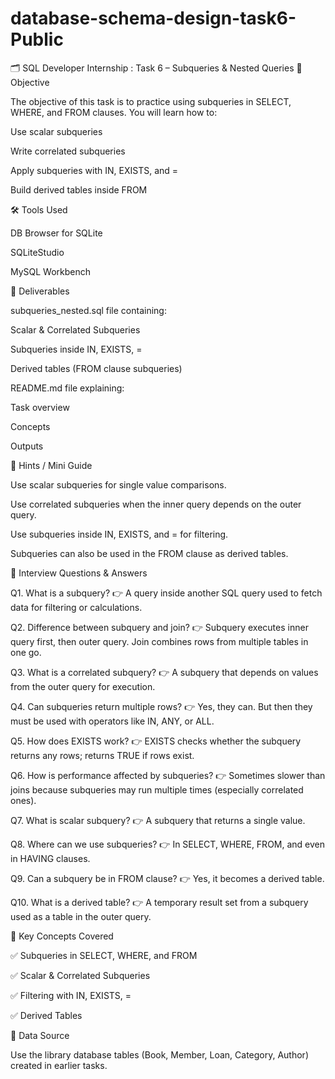 # database-schema-design-task6-Public
🗂️ SQL Developer Internship : Task 6 – Subqueries & Nested Queries
📌 Objective

The objective of this task is to practice using subqueries in SELECT, WHERE, and FROM clauses.
You will learn how to:

Use scalar subqueries

Write correlated subqueries

Apply subqueries with IN, EXISTS, and =

Build derived tables inside FROM

🛠 Tools Used

DB Browser for SQLite

SQLiteStudio

MySQL Workbench

📂 Deliverables

subqueries_nested.sql file containing:

Scalar & Correlated Subqueries

Subqueries inside IN, EXISTS, =

Derived tables (FROM clause subqueries)

README.md file explaining:

Task overview

Concepts

Outputs

📖 Hints / Mini Guide

Use scalar subqueries for single value comparisons.

Use correlated subqueries when the inner query depends on the outer query.

Use subqueries inside IN, EXISTS, and = for filtering.

Subqueries can also be used in the FROM clause as derived tables.

📖 Interview Questions & Answers

Q1. What is a subquery?
👉 A query inside another SQL query used to fetch data for filtering or calculations.

Q2. Difference between subquery and join?
👉 Subquery executes inner query first, then outer query. Join combines rows from multiple tables in one go.

Q3. What is a correlated subquery?
👉 A subquery that depends on values from the outer query for execution.

Q4. Can subqueries return multiple rows?
👉 Yes, they can. But then they must be used with operators like IN, ANY, or ALL.

Q5. How does EXISTS work?
👉 EXISTS checks whether the subquery returns any rows; returns TRUE if rows exist.

Q6. How is performance affected by subqueries?
👉 Sometimes slower than joins because subqueries may run multiple times (especially correlated ones).

Q7. What is scalar subquery?
👉 A subquery that returns a single value.

Q8. Where can we use subqueries?
👉 In SELECT, WHERE, FROM, and even in HAVING clauses.

Q9. Can a subquery be in FROM clause?
👉 Yes, it becomes a derived table.

Q10. What is a derived table?
👉 A temporary result set from a subquery used as a table in the outer query.

📑 Key Concepts Covered

✅ Subqueries in SELECT, WHERE, and FROM

✅ Scalar & Correlated Subqueries

✅ Filtering with IN, EXISTS, =

✅ Derived Tables

📌 Data Source

Use the library database tables (Book, Member, Loan, Category, Author) created in earlier tasks.
